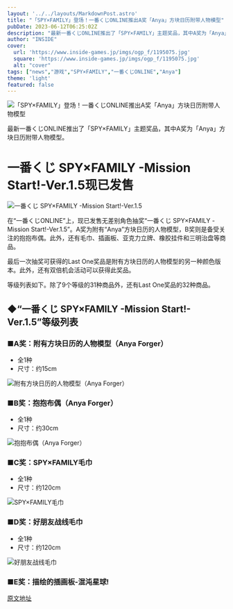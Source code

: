 ```yaml
---
layout: '../../layouts/MarkdownPost.astro'
title: "「SPY×FAMILY」登场！一番くじONLINE推出A奖「Anya」方块日历附带人物模型"
pubDate: 2023-06-12T06:25:02Z
description: "最新一番くじONLINE推出了「SPY×FAMILY」主题奖品，其中A奖为「Anya」方块日历附带人物模型。"
author: "INSIDE"
cover:
  url: 'https://www.inside-games.jp/imgs/ogp_f/1195075.jpg'
  square: 'https://www.inside-games.jp/imgs/ogp_f/1195075.jpg'
  alt: "cover"
tags: ["news","游戏","SPY×FAMILY","一番くじONLINE","Anya"]
theme: 'light'
featured: false
---
```


![「SPY×FAMILY」登场！一番くじONLINE推出A奖「Anya」方块日历附带人物模型](https://www.inside-games.jp/imgs/ogp_f/1195075.jpg)

最新一番くじONLINE推出了「SPY×FAMILY」主题奖品，其中A奖为「Anya」方块日历附带人物模型。

# 一番くじ SPY×FAMILY -Mission Start!-Ver.1.5现已发售

![一番くじ SPY×FAMILY -Mission Start!-Ver.1.5](https://www.inside-games.jp/imgs/zoom/1195086.jpg)

在“一番くじONLINE”上，现已发售无差别角色抽奖“一番くじ SPY×FAMILY -Mission Start!-Ver.1.5”。A奖为附有“Anya”方块日历的人物模型，B奖则是备受关注的抱抱布偶。此外，还有毛巾、插画板、亚克力立牌、橡胶挂件和三明治盘等商品。

最后一次抽奖可获得的Last One奖品是附有方块日历的人物模型的另一种颜色版本。此外，还有双倍机会活动可以获得此奖品。

等级列表如下。除了9个等级的31种商品外，还有Last One奖品的32种商品。

## ◆“一番くじ SPY×FAMILY -Mission Start!-Ver.1.5”等级列表

### ■A奖：附有方块日历的人物模型（Anya Forger）

- 全1种
- 尺寸：约15cm

![附有方块日历的人物模型（Anya Forger）](https://www.inside-games.jp/imgs/zoom/1195075.jpg)

### ■B奖：抱抱布偶（Anya Forger）

- 全1种
- 尺寸：约30cm

![抱抱布偶（Anya Forger）](https://www.inside-games.jp/imgs/zoom/1195076.jpg)

### ■C奖：SPY×FAMILY毛巾

- 全1种
- 尺寸：约120cm

![SPY×FAMILY毛巾](https://www.inside-games.jp/imgs/zoom/1195077.jpg)

### ■D奖：好朋友战线毛巾

- 全1种
- 尺寸：约120cm

![好朋友战线毛巾](https://www.inside-games.jp/imgs/zoom/1195078.jpg)

### ■E奖：描绘的插画板-混沌星球!

  [原文地址](https://www.inside-games.jp/article/2023/06/12/146507.html)